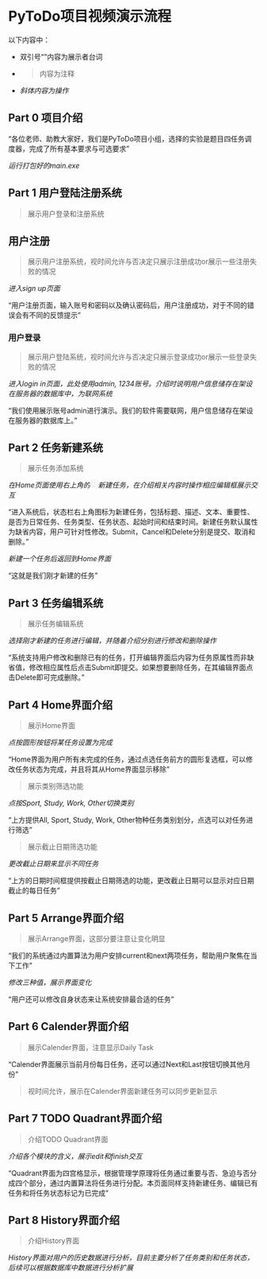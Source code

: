 # PyToDo项目视频演示流程

以下内容中：

- 双引号“”内容为展示者台词

- > 内容为注释
  >

- *斜体内容为操作*





## Part 0 项目介绍

“各位老师、助教大家好，我们是PyToDo项目小组，选择的实验是题目四任务调度器，完成了所有基本要求与可选要求”

*运行打包好的main.exe*



## Part 1 用户登陆注册系统

> 展示用户登录和注册系统

## 用户注册

> 展示用户注册系统，视时间允许与否决定只展示注册成功or展示一些注册失败的情况

*进入sign up页面*

“用户注册页面，输入账号和密码以及确认密码后，用户注册成功，对于不同的错误会有不同的反馈提示”

### 用户登录

> 展示用户登陆系统，视时间允许与否决定只展示登录成功or展示一些登录失败的情况

*进入login in页面，此处使用admin, 1234账号。介绍时说明用户信息储存在架设在服务器的数据库中，为联网系统*

“我们使用展示账号admin进行演示。我们的软件需要联网，用户信息储存在架设在服务器的数据库上。”

## Part 2 任务新建系统

> 展示任务添加系统

*在Home页面使用右上角的![cil-library-add](images/icons/cil-library-add.png)新建任务，在介绍相关内容时操作相应编辑框展示交互*

“进入系统后，状态栏右上角图标为新建任务，包括标题、描述、文本、重要性、是否为日常任务、任务类型、任务状态、起始时间和结束时间。新建任务默认属性为缺省内容，用户可针对性修改。Submit，Cancel和Delete分别是提交、取消和删除。”

*新建一个任务后返回到Home界面*

“这就是我们刚才新建的任务”

## Part 3 任务编辑系统

> 展示任务编辑系统

*选择刚才新建的任务进行编辑，并随着介绍分别进行修改和删除操作*

“系统支持用户修改和删除已有的任务，打开编辑界面后内容为任务原属性而非缺省值，修改相应属性后点击Submit即提交。如果想要删除任务，在其编辑界面点击Delete即可完成删除。”

## Part 4 Home界面介绍

> 展示Home界面

*点按圆形按钮将某任务设置为完成*

“Home界面为用户所有未完成的任务，通过点选任务前方的圆形复选框，可以修改任务状态为完成，并且将其从Home界面显示移除”

> 展示类别筛选功能

*点按Sport, Study, Work, Other切换类别*

“上方提供All, Sport, Study, Work, Other物种任务类别划分，点选可以对任务进行筛选”

> 展示截止日期筛选功能

*更改截止日期来显示不同任务*

“上方的日期时间框提供按截止日期筛选的功能，更改截止日期可以显示对应日期截止的每日任务”

## Part 5 Arrange界面介绍

> 展示Arrange界面，这部分要注意让变化明显

“我们的系统通过内置算法为用户安排current和next两项任务，帮助用户聚焦在当下工作”

*修改三种值，展示界面变化*

“用户还可以修改自身状态来让系统安排最合适的任务”

## Part 6 Calender界面介绍

> 展示Calender界面，注意显示Daily Task

“Calender界面展示当前月份每日任务，还可以通过Next和Last按钮切换其他月份”

> 视时间允许，展示在Calender界面新建任务可以同步更新显示

## Part 7 TODO Quadrant界面介绍

> 介绍TODO Quadrant界面

*介绍各个模块的含义，展示edit和finish交互*

“Quadrant界面为四宫格显示，根据管理学原理将任务通过重要与否、急迫与否分成四个部分，通过内置算法将任务进行分配。本页面同样支持新建任务、编辑已有任务和将任务状态标记为已完成”

## Part 8 History界面介绍

> 介绍History界面

*History界面对用户的历史数据进行分析，目前主要分析了任务类别和任务状态，后续可以根据数据库中数据进行分析扩展*